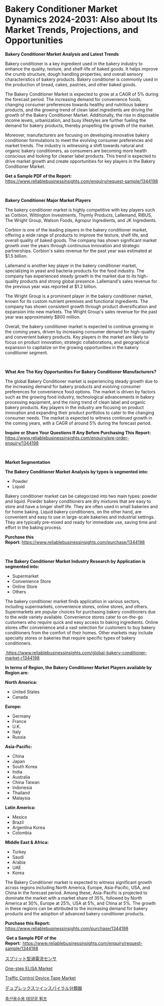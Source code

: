 <p><h1>Bakery Conditioner Market Dynamics 2024-2031: Also about Its Market Trends, Projections, and Opportunities</h1></p><p><strong>Bakery Conditioner Market Analysis and Latest Trends</strong></p>
<p><p>Bakery conditioner is a key ingredient used in the bakery industry to enhance the quality, texture, and shelf-life of baked goods. It helps improve the crumb structure, dough handling properties, and overall sensory characteristics of bakery products. Bakery conditioner is commonly used in the production of bread, cakes, pastries, and other baked goods.</p><p>The Bakery Conditioner Market is expected to grow at a CAGR of 5% during the forecast period. The increasing demand for convenience foods, changing consumer preferences towards healthy and nutritious bakery products, and the growing trend of clean label ingredients are driving the growth of the Bakery Conditioner Market. Additionally, the rise in disposable income levels, urbanization, and busy lifestyles are further fueling the demand for bakery products, thereby propelling the growth of the market.</p><p>Moreover, manufacturers are focusing on developing innovative bakery conditioner formulations to meet the evolving consumer preferences and market trends. The industry is witnessing a shift towards natural and organic bakery conditioners, as consumers are becoming more health conscious and looking for cleaner label products. This trend is expected to drive market growth and create opportunities for key players in the Bakery Conditioner Market.</p></p>
<p><strong>Get a Sample PDF of the Report:&nbsp;</strong> <a href="https://www.reliablebusinessinsights.com/enquiry/request-sample/1344198">https://www.reliablebusinessinsights.com/enquiry/request-sample/1344198</a></p>
<p>&nbsp;</p>
<p><strong>Bakery Conditioner Major Market Players</strong></p>
<p><p>The bakery conditioner market is highly competitive with key players such as Corbion, Wittington Investments, Thymly Products, Lallemand, RIBUS, The Wright Group, Watson Foods, Agropur Ingredients, and JK Ingredients.</p><p>Corbion is one of the leading players in the bakery conditioner market, offering a wide range of products to improve the texture, shelf life, and overall quality of baked goods. The company has shown significant market growth over the years through continuous innovation and strategic partnerships. Corbion's sales revenue for the past year was estimated at $1.5 billion.</p><p>Lallemand is another key player in the bakery conditioner market, specializing in yeast and bacteria products for the food industry. The company has experienced steady growth in the market due to its high-quality products and strong global presence. Lallemand's sales revenue for the previous year was reported at $1.2 billion.</p><p>The Wright Group is a prominent player in the bakery conditioner market, known for its custom nutrient premixes and functional ingredients. The company has shown consistent growth through product diversification and expansion into new markets. The Wright Group's sales revenue for the past year was approximately $800 million.</p><p>Overall, the bakery conditioner market is expected to continue growing in the coming years, driven by increasing consumer demand for high-quality and convenient bakery products. Key players in the market are likely to focus on product innovation, strategic collaborations, and geographical expansion to capitalize on the growing opportunities in the bakery conditioner segment.</p></p>
<p>&nbsp;</p>
<p><strong>What Are The Key Opportunities For Bakery Conditioner Manufacturers?</strong></p>
<p><p>The global Bakery Conditioner market is experiencing steady growth due to the increasing demand for bakery products and evolving consumer preferences for convenience food options. The market is driven by factors such as the growing food industry, technological advancements in bakery processing equipment, and the rising trend of clean label and organic bakery products. Key players in the industry are focusing on product innovation and expanding their product portfolios to cater to the changing consumer needs. The market is expected to witness continued growth in the coming years, with a CAGR of around 5% during the forecast period.</p></p>
<p><strong>Inquire or Share Your Questions If Any Before Purchasing This Report:</strong> <a href="https://www.reliablebusinessinsights.com/enquiry/pre-order-enquiry/1344198">https://www.reliablebusinessinsights.com/enquiry/pre-order-enquiry/1344198</a></p>
<p>&nbsp;</p>
<p><strong>Market Segmentation</strong></p>
<p><strong>The Bakery Conditioner Market Analysis by types is segmented into:</strong></p>
<p><ul><li>Powder</li><li>Liquid</li></ul></p>
<p><p>Bakery conditioner market can be categorized into two main types: powder and liquid. Powder bakery conditioners are dry mixtures that are easy to store and have a longer shelf life. They are often used in small bakeries and for home baking. Liquid bakery conditioners, on the other hand, are convenient and easy to use in large-scale bakeries and industrial settings. They are typically pre-mixed and ready for immediate use, saving time and effort in the baking process.</p></p>
<p><strong>Purchase this Report:&nbsp;</strong><a href="https://www.reliablebusinessinsights.com/purchase/1344198">https://www.reliablebusinessinsights.com/purchase/1344198</a></p>
<p>&nbsp;</p>
<p><strong>The Bakery Conditioner Market Industry Research by Application is segmented into:</strong></p>
<p><ul><li>Supermarket</li><li>Convenience Store</li><li>Online Store</li><li>Others</li></ul></p>
<p><p>The bakery conditioner market finds application in various sectors, including supermarkets, convenience stores, online stores, and others. Supermarkets are popular choices for purchasing bakery conditioners due to the wide variety available. Convenience stores cater to on-the-go customers who require quick and easy access to baking ingredients. Online stores offer convenience and a vast selection for customers to buy bakery conditioners from the comfort of their homes. Other markets may include specialty stores or bakeries that require specific types of bakery conditioners.</p></p>
<p><a href="https://www.reliablebusinessinsights.com/global-bakery-conditioner-market-r1344198">&nbsp;https://www.reliablebusinessinsights.com/global-bakery-conditioner-market-r1344198</a></p>
<p><strong>In terms of Region, the Bakery Conditioner Market Players available by Region are:</strong></p>
<p>
    <p> <strong> North America: </strong>
        <ul>
            <li>United States</li>
            <li>Canada</li>
        </ul>
        </p> 
    <p> <strong> Europe: </strong>
        <ul>
            <li>Germany</li>
            <li>France</li>
            <li>U.K.</li>
            <li>Italy</li>
            <li>Russia</li>
        </ul>
        </p> 
    <p> <strong> Asia-Pacific: </strong>
        <ul>
            <li>China</li>
            <li>Japan</li>
            <li>South Korea</li>
            <li>India</li>
            <li>Australia</li>
            <li>China Taiwan</li>
            <li>Indonesia</li>
            <li>Thailand</li>
            <li>Malaysia</li>
        </ul>
        </p> 
    <p> <strong> Latin America: </strong>
        <ul>
            <li>Mexico</li>
            <li>Brazil</li>
            <li>Argentina Korea</li>
            <li>Colombia</li>
        </ul>
        </p> 
    <p> <strong> Middle East & Africa: </strong>
        <ul>
            <li>Turkey</li>
            <li>Saudi</li>
            <li>Arabia</li>
            <li>UAE</li>
            <li>Korea</li>
        </ul>
    </p>
    </p>
<p><p>The Bakery Conditioner market is expected to witness significant growth across regions including North America, Europe, Asia-Pacific, USA, and China in the forecast period. Among these, Asia-Pacific is projected to dominate the market with a market share of 35%, followed by North America at 30%, Europe at 25%, USA at 5%, and China at 5%. The growth in these regions can be attributed to the increasing demand for bakery products and the adoption of advanced bakery conditioner products.</p></p>
<p><strong>Purchase this Report: </strong><a href="https://www.reliablebusinessinsights.com/purchase/1344198">https://www.reliablebusinessinsights.com/purchase/1344198</a></p>
<p>&nbsp;<strong>Get a Sample PDF of the Report:&nbsp;&nbsp;</strong><a href="https://www.reliablebusinessinsights.com/enquiry/request-sample/1344198">https://www.reliablebusinessinsights.com/enquiry/request-sample/1344198</a></p>
<p><strong></strong></p>
<p><p><a href="https://github.com/dandier2003/Market-Research-Report-List-1/blob/main/941556999846.md">スプリット型渦電流センサ</a></p><p><a href="https://github.com/dimitrishawkinswaynenp91rgz/Market-Research-Report-List-2/blob/main/one-step-elisa-market.md">One-step ELISA Market</a></p><p><a href="https://github.com/gladysalidde/Market-Research-Report-List-1/blob/main/traffic-control-device-tape-market.md">Traffic Control Device Tape Market</a></p><p><a href="https://medium.com/@laceyzemlak1/duplex%E3%83%84%E3%82%A4%E3%83%B3%E3%82%B9%E3%83%91%E3%82%A4%E3%83%A9%E3%83%AB%E3%82%AF%E3%83%A9%E3%82%B7%E3%83%95%E3%82%A1%E3%82%A4%E3%83%A4%E3%83%BC%E5%B8%82%E5%A0%B4%E3%81%AE%E8%A6%8F%E6%A8%A1%E3%81%A8%E5%B8%82%E5%A0%B4%E5%8B%95%E5%90%91-%E5%AE%8C%E5%85%A8%E3%81%AA%E6%A5%AD%E7%95%8C%E3%81%AE%E6%A6%82%E8%A6%81-2024%E5%B9%B4%E3%81%8B%E3%82%892031%E5%B9%B4-be9d62fefcab">デュプレックスツインスパイラル分類器</a></p><p><a href="https://github.com/Jimmieraun892023/Market-Research-Report-List-1/blob/main/923247991200.md">축산용수용 태양광 펌프</a></p></p>